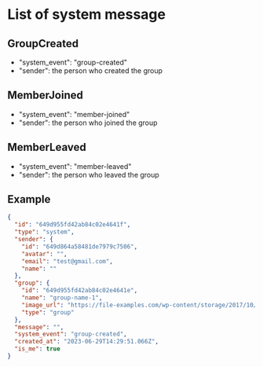 # List of system message
## GroupCreated
- "system_event": "group-created"
- "sender": the person who created the group
## MemberJoined
- "system_event": "member-joined"
- "sender": the person who joined the group
## MemberLeaved
- "system_event": "member-leaved"
- "sender": the person who leaved the group
## Example
```json
{
  "id": "649d955fd42ab84c02e4641f",
  "type": "system",
  "sender": {
    "id": "649d864a58481de7979c7506",
    "avatar": "",
    "email": "test@gmail.com",
    "name": ""
  },
  "group": {
    "id": "649d955fd42ab84c02e4641e",
    "name": "group-name-1",
    "image_url": "https://file-examples.com/wp-content/storage/2017/10/file_example_JPG_100kB.jpg",
    "type": "group"
  },
  "message": "",
  "system_event": "group-created",
  "created_at": "2023-06-29T14:29:51.066Z",
  "is_me": true
}
```
